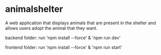 # animalshelter
A web application that displays animals that are present in the shelter and allows users adopt the animal that they want.

backend folder:
run 'npm install --force' & 'npm run dev'

frontend folder:
run 'npm install --force' & 'npm run start'

